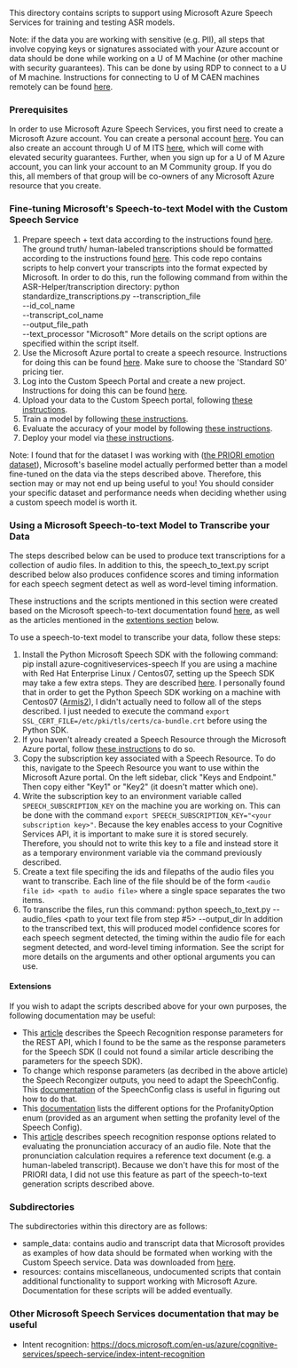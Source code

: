 This directory contains scripts to support using Microsoft Azure Speech Services for training and testing ASR models.

Note: if the data you are working with sensitive (e.g. PII), all steps that involve copying
keys or signatures associated with your Azure account or data should be done while
working on a U of M Machine (or other machine with security guarantees). This can be done
by using RDP to connect to a U of M machine. Instructions for connecting to U of M CAEN machines
remotely can be found [here](https://caen.engin.umich.edu/connect/).


### Prerequisites
In order to use Microsoft Azure Speech Services, you first need to create a Microsoft Azure account. You can create a personal account [here](https://azure.microsoft.com/en-us/free/search/?&ef_id=EAIaIQobChMIjdi3s87F6gIVDdbACh3pcgpEEAAYASAAEgJQ4vD_BwE:G:s&OCID=AID2100131_SEM_EAIaIQobChMIjdi3s87F6gIVDdbACh3pcgpEEAAYASAAEgJQ4vD_BwE:G:s&gclid=EAIaIQobChMIjdi3s87F6gIVDdbACh3pcgpEEAAYASAAEgJQ4vD_BwE). You can also create an account through U of M ITS [here](https://its.umich.edu/computing/virtualization-cloud/microsoft-azure), which will come with elevated security guarantees. Further, when you sign up for a U of M Azure account, you can link your account to an M Community group. If you do this, all members of that group will be co-owners of any Microsoft Azure resource that you create.


### Fine-tuning Microsoft's Speech-to-text Model with the Custom Speech Service
1. Prepare speech + text data according to the instructions found [here](https://docs.microsoft.com/en-us/azure/cognitive-services/speech-service/how-to-custom-speech-test-and-train). The ground truth/ human-labeled transcriptions should be formatted according to the instructions found [here](https://docs.microsoft.com/en-us/azure/cognitive-services/speech-service/how-to-custom-speech-human-labeled-transcriptions). This code repo contains scripts to help convert your transcripts into the format expected by Microsoft. In order to do this, run the following command from within the ASR-Helper/transcription directory:
    python standardize_transcriptions.py --transcription_file <path to CSV file containing your transcriptions> \
                                         --id_col_name <name of column within transcription file that contains audio file ids> \
                                         --transcript_col_name <name of column within transcription file that contains transcription text> \
                                         --output_file_path <path to text file to ouptut normalized transcriptions to> \
                                         --text_processor "Microsoft"
More details on the script options are specified within the script itself.
2. Use the Microsoft Azure portal to create a speech resource. Instructions for doing this can be found [here](https://docs.microsoft.com/en-us/azure/cognitive-services/speech-service/get-started#create-the-resource). Make sure to choose the 'Standard S0' pricing tier.
3. Log into the Custom Speech Portal and create a new project. Instructions for doing this can be found [here](https://docs.microsoft.com/en-us/azure/cognitive-services/speech-service/how-to-custom-speech#how-to-create-a-project).
4. Upload your data to the Custom Speech portal, following [these instructions](https://docs.microsoft.com/en-us/azure/cognitive-services/speech-service/how-to-custom-speech-test-and-train#upload-data).
5. Train a model by following [these instructions](https://docs.microsoft.com/en-us/azure/cognitive-services/speech-service/how-to-custom-speech-train-model).
6. Evaluate the accuracy of your model by following [these instructions](https://docs.microsoft.com/en-us/azure/cognitive-services/speech-service/how-to-custom-speech-inspect-data).
7. Deploy your model via [these instructions](https://docs.microsoft.com/en-us/azure/cognitive-services/speech-service/how-to-custom-speech-deploy-model).

Note: I found that for the dataset I was working with ([the PRIORI emotion dataset](https://arxiv.org/abs/1806.10658)), Microsoft's baseline model actually performed better than a model fine-tuned on the data via the steps described above. Therefore, this section may or may not end up being useful to you! You should consider your specific dataset and performance needs when deciding whether using a custom speech model is worth it.


### Using a Microsoft Speech-to-text Model to Transcribe your Data
The steps described below can be used to produce text transcriptions for a collection of audio files. In addition to this, the speech_to_text.py script described below also produces confidence scores and timing information for each speech segment detect as well as word-level timing information.

These instructions and the scripts mentioned in this section were created based on the Microsoft speech-to-text documentation found [here](https://docs.microsoft.com/en-us/azure/cognitive-services/speech-service/speech-to-text-basics?tabs=import&pivots=programming-language-python), as well as the articles mentioned in the [extentions section](#extentions) below.

To use a speech-to-text model to transcribe your data, follow these steps:
1. Install the Python Microsoft Speech SDK with the following command: 
    pip install azure-cognitiveservices-speech
If you are using a machine with Red Hat Enterprise Linux / Centos07, setting up the Speech SDK may take a few extra steps. They are described [here](https://docs.microsoft.com/en-us/azure/cognitive-services/speech-service/how-to-configure-rhel-centos-7). I personally found that in order to get the Python Speech SDK working on a machine with Centos07 ([Armis2](https://arc-ts.umich.edu/armis2/)), I didn't actually need to follow all of the steps described. I just needed to execute the command `export SSL_CERT_FILE=/etc/pki/tls/certs/ca-bundle.crt` before using the Python SDK.
2. If you haven't already created a Speech Resource through the Microsoft Azure portal, follow [these instructions](https://docs.microsoft.com/en-us/azure/cognitive-services/speech-service/get-started#create-the-resource) to do so.
3. Copy the subscription key associated with a Speech Resource. To do this, navigate to the Speech Resource you want to use within the Microsoft Azure portal. On the left sidebar, click "Keys and Endpoint." Then copy either "Key1" or "Key2" (it doesn't matter which one).
4. Write the subscription key to an environment variable called `SPEECH_SUBSCRIPTION_KEY` on the machine you are working on. This can be done with the command `export SPEECH_SUBSCRIPTION_KEY="<your subscription key>"`. Because the key enables access to your Cognitive Services API, it is important to make sure it is stored securely. Therefore, you should not to write this key to a file and instead store it as a temporary environment variable via the command previously described.
5. Create a text file specifing the ids and filepaths of the audio files you want to transcribe. Each line of the file should be of the form `<audio file id> <path to audio file>` where a single space separates the two items.
6. To transcribe the files, run this command:
    python speech_to_text.py --audio_files <path to your text file from step #5> --output_dir <directory to output transcriptions to>
In addition to the transcribed text, this will produced model confidence scores for each speech segment detected, the timing within the audio file for each segment detected, and word-level timing information. See the script for more details on the arguments and other optional arguments you can use.


#### Extensions
If you wish to adapt the scripts described above for your own purposes, the following documentation may be useful:
* This [article](https://docs.microsoft.com/en-us/azure/cognitive-services/speech-service/rest-speech-to-text#query-parameters) describes the Speech Recognition response parameters for the REST API, which I found to be the same as the response parameters for the Speech SDK (I could not found a similar article describing the parameters for the speech SDK).
* To change which response parameters (as decribed in the above article) the Speech Recongizer outputs, you need to adapt the SpeechConfig. This [documentation](https://docs.microsoft.com/en-us/python/api/azure-cognitiveservices-speech/azure.cognitiveservices.speech.speechconfig?view=azure-python) of the SpeechConfig class is useful in figuring out how to do that.
* This [documentation](https://docs.microsoft.com/en-us/dotnet/api/microsoft.cognitiveservices.speech.profanityoption?view=azure-dotnet
) lists the different options for the ProfanityOption enum (provided as an argument when setting the profanity level of the Speech Config).
* This [article](https://docs.microsoft.com/en-us/azure/cognitive-services/speech-service/rest-speech-to-text#pronunciation-assessment-parameters) describes speech recognition response options related to evaluating the pronunciation accuracy of an audio file. Note that the pronunciation calculation requires a reference text document (e.g. a human-labeled transcript). Because we don't have this for most of the PRIORI data, I did not use this feature as part of the speech-to-text generation scripts described above.

### Subdirectories
The subdirectories within this directory are as follows:
* sample_data: contains audio and transcript data that Microsoft provides as examples of how data should be formated when working with the Custom Speech service. Data was downloaded from [here](https://github.com/Azure-Samples/cognitive-services-speech-sdk/tree/master/sampledata/customspeech/en-US).
* resources: contains miscellaneous, undocumented scripts that contain additional functionality to support working with Microsoft Azure. Documentation for these scripts will be added eventually.

### Other Microsoft Speech Services documentation that may be useful
*  Intent recognition: https://docs.microsoft.com/en-us/azure/cognitive-services/speech-service/index-intent-recognition